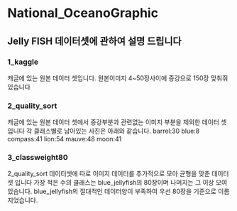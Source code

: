 # National_OceanoGraphic

## Jelly FISH 데이터셋에 관하여 설명 드립니다


### 1_kaggle
캐글에 있는 원본 데이터 셋입니다. 원본이미지 4~50장사이에 증강으로 150장 맞춰줘 있습니다

### 2_quality_sort
캐글에 있는 원본 데이터 셋에서 증강부분과 관련없는 이미지 부분을 제외한 데이터 셋입니다
각 클래스별로 남아있는 사진은 아래와 같습니다.
barrel:30
blue:8
compass:41
lion:54
mauve:48
moon:41

### 3_classweight80
2_quality_sort 데이터셋에 따로 이미지 데이터를 추가적으로 모아 균형을 맞춘 데이터 셋 입니다
가장 적은 수의 클래스는 blue_jellyfish의 80장이며 나머지는 그 이상 모여있습니다.
blue_jellyfish의 절대적인 데이터양이 부족하여 우선 80장을 기준으로 이름지었습니다.
